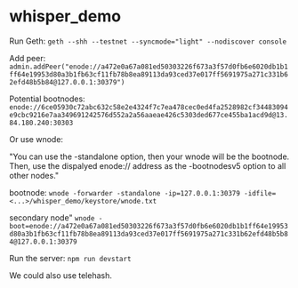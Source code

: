 # whisper_demo

Run Geth:
`geth --shh --testnet --syncmode="light" --nodiscover console`

Add peer:
`admin.addPeer("enode://a472e0a67a081ed50303226f673a3f57d0fb6e6020db1b1ff64e19953d80a3b1fb63cf11fb78b8ea89113da93ced37e017ff5691975a271c331b62efd48b5b84@127.0.0.1:30379")`

Potential bootnodes:
`enode://6ce05930c72abc632c58e2e4324f7c7ea478cec0ed4fa2528982cf34483094e9cbc9216e7aa349691242576d552a2a56aaeae426c5303ded677ce455ba1acd9d@13.84.180.240:30303`


Or use wnode:

"You can use the -standalone option, then your wnode will be the bootnode. Then, use the dispalyed enode:// address as the -bootnodesv5 option to all other nodes."

bootnode:
`wnode -forwarder -standalone -ip=127.0.0.1:30379 -idfile=<...>/whisper_demo/keystore/wnode.txt`

secondary node"
`wnode -boot=enode://a472e0a67a081ed50303226f673a3f57d0fb6e6020db1b1ff64e19953d80a3b1fb63cf11fb78b8ea89113da93ced37e017ff5691975a271c331b62efd48b5b84@127.0.0.1:30379`


Run the server:
`npm run devstart`


We could also use telehash.